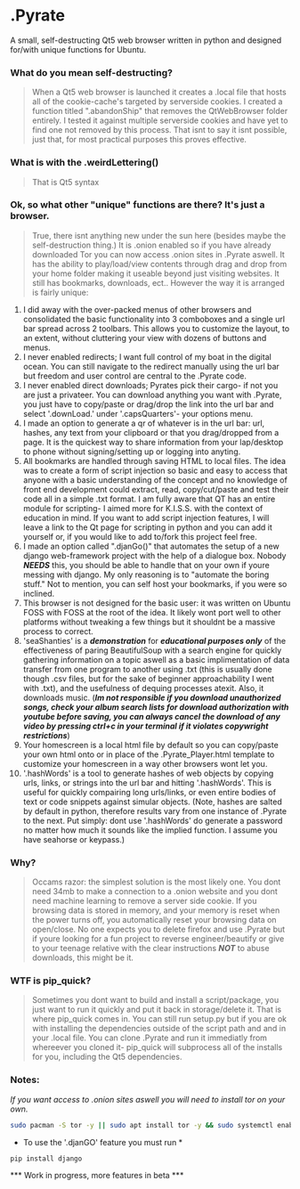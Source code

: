 # .Pyrate
A small, self-destructing Qt5 web browser written in python and designed for/with unique functions for Ubuntu.

### What do you mean self-destructing? ###
> When a Qt5 web browser is launched it creates a .local file that hosts all of the cookie-cache's targeted by serverside cookies. I created a function titled ".abandonShip" that removes the QtWebBrowser folder entirely. I tested it against multiple serverside cookies and have yet to find one not removed by this process. That isnt to say it isnt possible, just that, for most practical purposes this proves effective.

### What is with the .weirdLettering() ###
> That is Qt5 syntax

### Ok, so what other "unique" functions are there? It's just a browser. ###
> True, there isnt anything new under the sun here (besides maybe the self-destruction thing.) It is .onion enabled so if you have already downloaded Tor you can now access .onion sites in .Pyrate aswell. It has the ability to play/load/view contents through drag and drop from your home folder making it useable beyond just visiting websites. It still has bookmarks, downloads, ect.. However the way it is arranged is fairly unique:

1. I did away with the over-packed menus of other browsers and consolidated the basic functionality into 3 comboboxes and a single url bar spread across 2 toolbars. This allows you to customize the layout, to an extent, without cluttering your view with dozens of buttons and menus.
2. I never enabled redirects; I want full control of my boat in the digital ocean. You can still navigate to the redirect manually using the url bar but freedom and user control are central to the .Pyrate code.
3. I never enabled direct downloads; Pyrates pick their cargo- if not you are just a privateer. You can download anything you want with .Pyrate, you just have to copy/paste or drag/drop the link into the url bar and select '.downLoad.' under '.capsQuarters'- your options menu.
4. I made an option to generate a qr of whatever is in the url bar: url, hashes, any text from your clipboard or that you drag/dropped from a page. It is the quickest way to share information from your lap/desktop to phone without signing/setting up or logging into anyting.
5. All bookmarks are handled through saving HTML to local files. The idea was to create a form of script injection so basic and easy to access that anyone with a basic understanding of the concept and no knowledge of front end development could extract, read, copy/cut/paste and test their code all in a simple .txt format. I am fully aware that QT has an entire module for scripting- I aimed more for K.I.S.S. with the context of education in mind. If you want to add script injection features, I will leave a link to the Qt page for scripting in python and you can add it yourself or, if you would like to add to/fork this project feel free.
6. I made an option called ".djanGo()" that automates the setup of a new django web-framework project with the help of a dialogue box. Nobody ***NEEDS*** this, you should be able to handle that on your own if youre messing with django. My only reasoning is to "automate the boring stuff." Not to mention, you can self host your bookmarks, if you were so inclined.
7. This browser is not designed for the basic user: it was written on Ubuntu FOSS with FOSS at the root of the idea. It likely wont port well to other platforms without tweaking a few things but it shouldnt be a massive process to correct.
8. 'seaShanties' is a ***demonstration*** for ***educational purposes only*** of the effectiveness of paring BeautifulSoup with a search engine for quickly gathering information on a topic aswell as a basic implimentation of data transfer from one program to another using .txt (this is usually done though .csv files, but for the sake of beginner approachability I went with .txt), and the usefulness of dequing processes atexit. Also, it downloads music. (***Im not responsible if you download unauthorized songs, check your album search lists for download authorization with youtube before saving, you can always cancel the download of any video by pressing ctrl+c in your terminal if it violates copywright restrictions***)
9. Your homescreen is a local html file by default so you can copy/paste your own html onto or in place of the .Pyrate_Player.html template to customize your homescreen in a way other browsers wont let you.
10. '.hashWords' is a tool to generate hashes of web objects by copying urls, links, or strings into the url bar and hitting '.hashWords'. This is useful for quickly compairing long urls/links, or even entire bodies of text or code snippets against simular objects. (Note, hashes are salted by default in python, therefore results vary from one instance of .Pyrate to the next. Put simply: dont use '.hashWords' do generate a password no matter how much it sounds like the implied function. I assume you have seahorse or keypass.) 

### Why? ###
> Occams razor: the simplest solution is the most likely one. You dont need 34mb to make a connection to a .onion website and you dont need machine learning to remove a server side cookie. If you browsing data is stored in memory, and your memory is reset when the power turns off, you automatically reset your browsing data on open/close.
> No one expects you to delete firefox and use .Pyrate but if youre looking for a fun project to reverse engineer/beautify or give to your teenage relative with the clear instructions ***NOT*** to abuse downloads, this might be it.

### WTF is pip_quick? ###
> Sometimes you dont want to build and install a script/package, you just want to run it quickly and put it back in storage/delete it. That is where pip_quick comes in. You can still run setup.py but if you are ok with installing the dependencies outside of the script path and and in your .local file. You can clone .Pyrate and run it immediatly from whereever you cloned it- pip_quick will subprocess all of the installs for you, including the Qt5 dependencies.

### Notes: ###
*If you want access to .onion sites aswell you will need to install tor on your own.*

```BASH
sudo pacman -S tor -y || sudo apt install tor -y && sudo systemctl enable tor && sudo systemctl start tor
```

* To use the '.djanGO' feature you must run *

```BASH
pip install django
```

*** Work in progress, more features in beta ***
